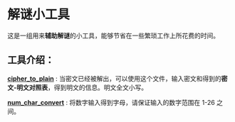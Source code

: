 # 解谜小工具

这是一组用来**辅助解谜**的小工具，能够节省在一些繁琐工作上所花费的时间。

## 工具介绍：
**[cipher_to_plain](https://github.com/scamand/puzzletool/blob/main/cipher_to_plain.py)** : 当密文已经被解出，可以使用这个文件，输入密文和得到的**密文-明文对照表**，得到明文的信息。明文全文小写。

**[num_char_convert](https://github.com/scamand/puzzletool/blob/main/num_char_convert.py)** : 将数字输入得到字母，请保证输入的数字范围在 1-26 之间。
